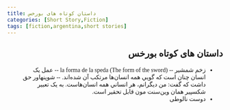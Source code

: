 ```yaml
---
title: داستان کوتاه های بورخس
categories: [Short Story,Fiction]
tags: [fiction,argentina,short stories]
---
```


<style type="text/css"> 
@font-face { font-family: 'Roya'; src: url('../../roya.ttf'); } 
p { font-family: Roya; direction: rtl; font-size:24px; } 
ul {direction:rtl;font-family: Roya;}
h2 {direction:rtl;font-family: Roya;}
</style> 

## داستان های کوتاه بورخس

- زخم شمشیر
-- la forma de la speda (The form of the sword)
--  عمل يک انسان چنان است که گويي همه انسان‌ها مرتکب آن شده‌اند.
-- شوپنهاور حق داشت که گفت: من ديگرانم، هر انساني همه انسان‌هاست. به يک تعبير شکسپير همان وين‌سنت مون قابل تحقير است.
- دوست نالوطی
